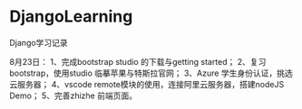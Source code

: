 # DjangoLearning
Django学习记录

8月23日：
1、完成bootstrap studio 的下载与getting started；
2、复习bootstrap，使用studio 临摹苹果与特斯拉官网；
3、Azure 学生身份认证，挑选云服务器；
4、vscode remote模块的使用，连接阿里云服务器，搭建nodeJS Demo；
5、完善zhizhe 前端页面。